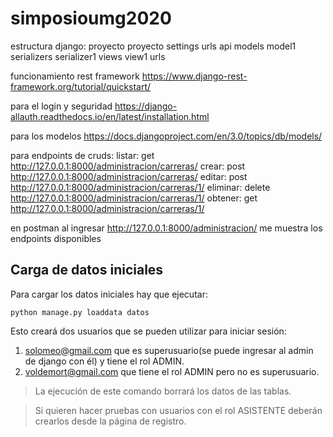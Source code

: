 # simposioumg2020

estructura django:
proyecto
  proyecto
    settings
    urls
  api
    models
      model1
    serializers
      serializer1
    views
      view1
    urls


funcionamiento rest framework https://www.django-rest-framework.org/tutorial/quickstart/


para el login y seguridad https://django-allauth.readthedocs.io/en/latest/installation.html


para los modelos https://docs.djangoproject.com/en/3.0/topics/db/models/

para endpoints de cruds: 
listar: get http://127.0.0.1:8000/administracion/carreras/
crear: post http://127.0.0.1:8000/administracion/carreras/
editar: post http://127.0.0.1:8000/administracion/carreras/1/
eliminar: delete http://127.0.0.1:8000/administracion/carreras/1/
obtener: get http://127.0.0.1:8000/administracion/carreras/1/

en postman al ingresar http://127.0.0.1:8000/administracion/ me muestra los endpoints disponibles


## Carga de datos iniciales
Para cargar los datos iniciales hay que ejecutar:
```
python manage.py loaddata datos
```
Esto crear&aacute; dos usuarios que se pueden utilizar para iniciar sesi&oacute;n: 
1. solomeo@gmail.com que es superusuario(se puede ingresar al admin de django con &eacute;l) y tiene el rol ADMIN.
1. voldemort@gmail.com que tiene el rol ADMIN pero no es superusuario.

> La ejecuci&oacute;n de este comando borrar&aacute; los datos de las tablas.

> Si quieren hacer pruebas con usuarios con el rol ASISTENTE deber&aacute;n crearlos desde la p&aacute;gina de registro.